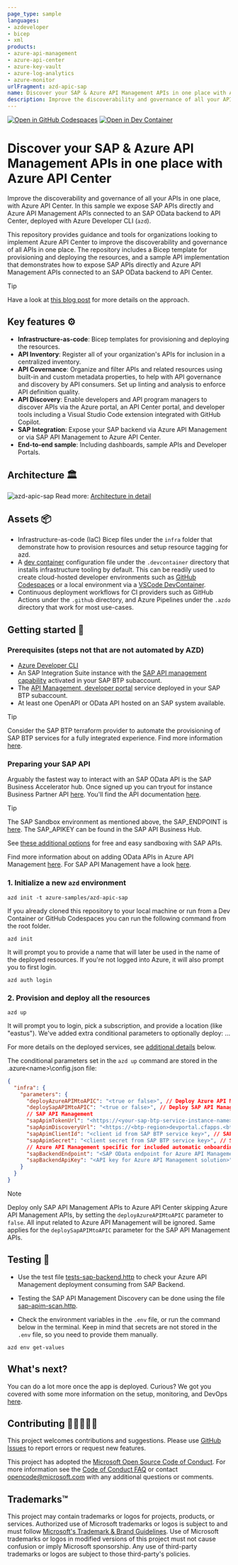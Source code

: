 ```yaml
---
page_type: sample
languages:
- azdeveloper
- bicep
- xml
products:
- azure-api-management
- azure-api-center
- azure-key-vault
- azure-log-analytics
- azure-monitor
urlFragment: azd-apic-sap
name: Discover your SAP & Azure API Management APIs in one place with Azure API Center
description: Improve the discoverability and governance of all your APIs in one place, with Azure API Center. In this sample we expose SAP APIs directly and Azure API Management APIs connected to an SAP OData backend to API Center, deployed with Azure Developer CLI (azd)
---
```

<!-- YAML front-matter schema: https://review.learn.microsoft.com/en-us/help/contribute/samples/process/onboarding?branch=main#supported-metadata-fields-for-readmemd -->

[![Open in GitHub Codespaces](https://img.shields.io/static/v1?style=for-the-badge&label=GitHub+Codespaces&message=Open&color=lightgrey&logo=github)](https://codespaces.new/azure-samples/azd-apic-sap)
[![Open in Dev Container](https://img.shields.io/static/v1?style=for-the-badge&label=Dev+Container&message=Open&color=blue&logo=visualstudiocode)](https://vscode.dev/redirect?url=vscode://ms-vscode-remote.remote-containers/cloneInVolume?url=https://github.com/azure-samples/azd-apic-sap)

<!--
Available as template on:
[![Awesome Badge](https://awesome.re/badge-flat2.svg)](https://aka.ms/awesome-azd)
`azd`
-->

# Discover your SAP & Azure API Management APIs in one place with Azure API Center

Improve the discoverability and governance of all your APIs in one place, with Azure API Center. In this sample we expose SAP APIs directly and Azure API Management APIs connected to an SAP OData backend to API Center, deployed with Azure Developer CLI (`azd`).

This repository provides guidance and tools for organizations looking to implement Azure API Center to improve the discoverability and governance of all APIs in one place. The repository includes a Bicep template for provisioning and deploying the resources, and a sample API implementation that demonstrates how to expose SAP APIs directly and Azure API Management APIs connected to an SAP OData backend to API Center.

> [!TIP]
> Have a look at [this blog post](https://community.sap.com/t5/technology-blogs-by-members/govern-sap-apis-living-in-various-api-management-gateways-in-a-single-place/ba-p/13682483) for more details on the approach.

## Key features ⚙️

- **Infrastructure-as-code**: Bicep templates for provisioning and deploying the resources.
- **API Inventory**: Register all of your organization's APIs for inclusion in a centralized inventory.
- **API Covernance**: Organize and filter APIs and related resources using built-in and custom metadata properties, to help with API governance and discovery by API consumers. Set up linting and analysis to enforce API definition quality.
- **API Discovery**: Enable developers and API program managers to discover APIs via the Azure portal, an API Center portal, and developer tools including a Visual Studio Code extension integrated with GitHub Copilot.
- **SAP Integration**: Expose your SAP backend via Azure API Management or via SAP API Management to Azure API Center.
- **End-to-end sample**: Including dashboards, sample APIs and Developer Portals.

## Architecture 🏛️

![azd-apic-sap](docs/images/arch.png)
Read more: [Architecture in detail](#architecture-in-detail)

## Assets 📦

- Infrastructure-as-code (IaC) Bicep files under the `infra` folder that demonstrate how to provision resources and setup resource tagging for azd.
- A [dev container](https://containers.dev) configuration file under the `.devcontainer` directory that installs infrastructure tooling by default. This can be readily used to create cloud-hosted developer environments such as [GitHub Codespaces](https://aka.ms/codespaces) or a local environment via a [VSCode DevContainer](https://code.visualstudio.com/docs/devcontainers/containers).
- Continuous deployment workflows for CI providers such as GitHub Actions under the `.github` directory, and Azure Pipelines under the `.azdo` directory that work for most use-cases.

## Getting started 🛫

### Prerequisites (steps not that are not automated by AZD)

- [Azure Developer CLI](https://docs.microsoft.com/en-us/azure/developer/azure-developer-cli/)
- An SAP Integration Suite instance with the [SAP API management capability](https://developers.sap.com/group.cp-apim-code-1.html) activated in your SAP BTP subaccount.
- The [API Management, developer portal](https://help.sap.com/docs/integration-suite/sap-integration-suite/api-access-plan-for-api-business-hub-enterprise) service deployed in your SAP BTP subaccount.
- At least one OpenAPI or OData API hosted on an SAP system available.

> [!TIP]
> Consider the SAP BTP terraform provider to automate the provisioning of SAP BTP services for a fully integrated experience. Find more information [here](https://developers.sap.com/tutorials/btp-terraform-get-started.html).

### Preparing your SAP API

Arguably the fastest way to interact with an SAP OData API is the SAP Business Accelerator hub. Once signed up you can tryout for instance Business Partner API [here](https://api.sap.com/api/API_BUSINESS_PARTNER/tryout). You'll find the API documentation [here](https://api.sap.com/api/API_BUSINESS_PARTNER/overview).

> [!TIP]
> The SAP Sandbox environment as mentioned above, the SAP_ENDPOINT is [here](https://sandbox.api.sap.com/s4hanacloud/sap/opu/odata/sap/API_BUSINESS_PARTNER). The SAP_APIKEY can be found in the SAP API Business Hub.

See [these additional options](https://github.com/Azure-Samples/app-service-javascript-sap-cloud-sdk-quickstart?tab=readme-ov-file#prerequisites--installation) for free and easy sandboxing with SAP APIs.

Find more information about on adding OData APIs in Azure API Management [here](https://learn.microsoft.com/azure/api-management/sap-api?tabs=odata). For SAP API Management have a look [here](https://developers.sap.com/group.cp-apim-code-1.html).

### 1. Initialize a new `azd` environment

```shell
azd init -t azure-samples/azd-apic-sap
```

If you already cloned this repository to your local machine or run from a Dev Container or GitHub Codespaces you can run the following command from the root folder.

```shell
azd init
```

It will prompt you to provide a name that will later be used in the name of the deployed resources. If you're not logged into Azure, it will also prompt you to first login.

```shell
azd auth login
```

### 2. Provision and deploy all the resources

```shell
azd up
```

It will prompt you to login, pick a subscription, and provide a location (like "eastus"). We've added extra conditional parameters to optionally deploy: ...

For more details on the deployed services, see [additional details](#additional-details) below.

The conditional parameters set in the `azd up` command are stored in the .azure\<name>\config.json file:

```json
{
  "infra": {
    "parameters": {
      "deployAzureAPIMtoAPIC": "<true or false>", // Deploy Azure API Management APIs to API Center
      "deploySapAPIMtoAPIC": "<true or false>", // Deploy SAP API Management APIs to API Center
      // SAP API Management
      "sapApimTokenUrl": "<https://<your-sap-btp-service-instance-name>.authentication.<btp-region>.hana.ondemand.com/oauth/token>", // url property from SAP BTP service key
      "sapApimDiscoveryUrl": "<https://<btp-region>devportal.cfapps.<btp-region>.hana.ondemand.com/apidiscovery/v1/apis>", // The SAP API Management discovery URL
      "sapApimClientId": "<client id from SAP BTP service key>", // SAP API Management, developer portal
      "sapApimSecret": "<client secret from SAP BTP service key>", // SAP API Management, developer portal
      // Azure API Management specific for included automatic onboarding of OData API into Azure APIM
      "sapBackendEndpoint": "<SAP OData endpoint for Azure API Management>", // The SAP OData endpoint for Azure API Management
      "sapBackendApiKey": "<API key for Azure API Management solution>" // The SAP OData api key for API Azure Management
    }
  }
}
```

> [!NOTE]  
> Deploy only SAP API Management APIs to Azure API Center skipping Azure API Management APIs, by setting the `deployAzureAPIMtoAPIC` parameter to `false`. All input related to Azure API Management will be ignored. Same applies for the `deploySapAPIMtoAPIC` parameter for the SAP API Management APIs.

## Testing 🧪

- Use the test file [tests-sap-backend.http](tests-sap-backend.http) to check your Azure API Management deployment consuming from SAP Backend.

- Testing the SAP API Management Discovery can be done using the file [sap-apim-scan.http](sap-apim-scan.http).

- Check the environment variables in the `.env` file, or run the command below in the terminal. Keep in mind that secrets are not stored in the `.env` file, so you need to provide them manually.

```shell
azd env get-values
```

## What's next?

You can do a lot more once the app is deployed. Curious? We got you covered with some more information on the setup, monitoring, and DevOps [here](docs/ADDITIONAL_INFO.md).

## Contributing 👩🏼‍🤝‍👨🏽

This project welcomes contributions and suggestions. Please use [GitHub Issues](https://github.com/Azure-Samples/azd-apic-sap/issues/new/choose) to report errors or request new features.

This project has adopted the [Microsoft Open Source Code of Conduct](https://opensource.microsoft.com/codeofconduct/).
For more information see the [Code of Conduct FAQ](https://opensource.microsoft.com/codeofconduct/faq/) or
contact [opencode@microsoft.com](mailto:opencode@microsoft.com) with any additional questions or comments.

## Trademarks™

This project may contain trademarks or logos for projects, products, or services. Authorized use of Microsoft trademarks or logos is subject to and must follow [Microsoft's Trademark & Brand Guidelines](https://www.microsoft.com/legal/intellectualproperty/trademarks/usage/general).
Use of Microsoft trademarks or logos in modified versions of this project must not cause confusion or imply Microsoft sponsorship.
Any use of third-party trademarks or logos are subject to those third-party's policies.
